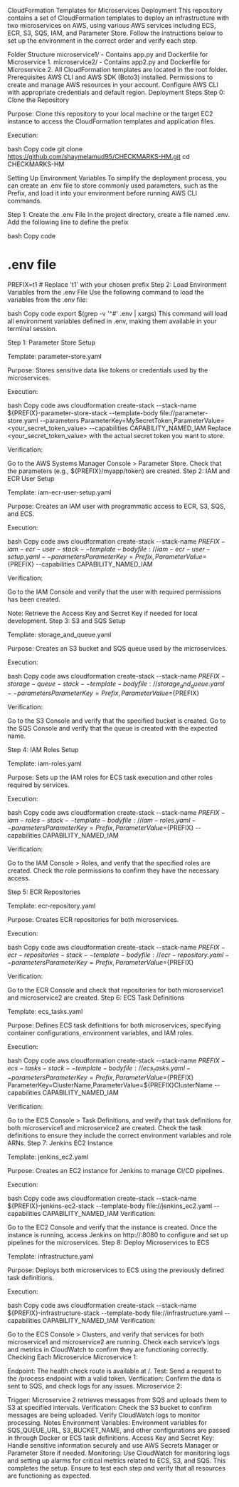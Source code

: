 CloudFormation Templates for Microservices Deployment
This repository contains a set of CloudFormation templates to deploy an infrastructure with two microservices on AWS, using various AWS services including ECS, ECR, S3, SQS, IAM, and Parameter Store. Follow the instructions below to set up the environment in the correct order and verify each step.

Folder Structure
microservice1/ - Contains app.py and Dockerfile for Microservice 1.
microservice2/ - Contains app2.py and Dockerfile for Microservice 2.
All CloudFormation templates are located in the root folder.
Prerequisites
AWS CLI and AWS SDK (Boto3) installed.
Permissions to create and manage AWS resources in your account.
Configure AWS CLI with appropriate credentials and default region.
Deployment Steps
Step 0: Clone the Repository

Purpose: Clone this repository to your local machine or the target EC2 instance to access the CloudFormation templates and application files.

Execution:

bash
Copy code
git clone https://github.com/shaymelamud95/CHECKMARKS-HM.git
cd CHECKMARKS-HM

Setting Up Environment Variables
To simplify the deployment process, you can create an .env file to store commonly used parameters, such as the Prefix, and load it into your environment before running AWS CLI commands.

Step 1: Create the .env File
In the project directory, create a file named .env.
Add the following line to define the prefix

bash
Copy code
# .env file
PREFIX=t1  # Replace 't1' with your chosen prefix
Step 2: Load Environment Variables from the .env File
Use the following command to load the variables from the .env file:

bash
Copy code
export $(grep -v '^#' .env | xargs)
This command will load all environment variables defined in .env, making them available in your terminal session.

Step 1: Parameter Store Setup

Template: parameter-store.yaml

Purpose: Stores sensitive data like tokens or credentials used by the microservices.

Execution:

bash
Copy code
aws cloudformation create-stack --stack-name ${PREFIX}-parameter-store-stack --template-body file://parameter-store.yaml --parameters ParameterKey=MySecretToken,ParameterValue=<your_secret_token_value> --capabilities CAPABILITY_NAMED_IAM
Replace <your_secret_token_value> with the actual secret token you want to store.

Verification:

Go to the AWS Systems Manager Console > Parameter Store.
Check that the parameters (e.g., ${PREFIX}/myapp/token) are created.
Step 2: IAM and ECR User Setup

Template: iam-ecr-user-setup.yaml

Purpose: Creates an IAM user with programmatic access to ECR, S3, SQS, and ECS.

Execution:

bash
Copy code
aws cloudformation create-stack --stack-name ${PREFIX}-iam-ecr-user-stack --template-body file://iam-ecr-user-setup.yaml --parameters ParameterKey=Prefix,ParameterValue=${PREFIX} --capabilities CAPABILITY_NAMED_IAM


Verification:

Go to the IAM Console and verify that the user with required permissions has been created.

Note: Retrieve the Access Key and Secret Key if needed for local development.
Step 3: S3 and SQS Setup

Template: storage_and_queue.yaml

Purpose: Creates an S3 bucket and SQS queue used by the microservices.

Execution:

bash
Copy code
aws cloudformation create-stack --stack-name ${PREFIX}-storage-queue-stack --template-body file://storage_and_queue.yaml --parameters ParameterKey=Prefix,ParameterValue=${PREFIX}

Verification:

Go to the S3 Console and verify that the specified bucket is created.
Go to the SQS Console and verify that the queue is created with the expected name.

Step 4: IAM Roles Setup

Template: iam-roles.yaml

Purpose: Sets up the IAM roles for ECS task execution and other roles required by services.

Execution:

bash
Copy code
aws cloudformation create-stack --stack-name ${PREFIX}-iam-roles-stack --template-body file://iam-roles.yaml --parameters ParameterKey=Prefix,ParameterValue=${PREFIX} --capabilities CAPABILITY_NAMED_IAM

Verification:

Go to the IAM Console > Roles, and verify that the specified roles are created.
Check the role permissions to confirm they have the necessary access.


Step 5: ECR Repositories

Template: ecr-repository.yaml

Purpose: Creates ECR repositories for both microservices.

Execution:

bash
Copy code
aws cloudformation create-stack --stack-name ${PREFIX}-ecr-repositories-stack --template-body file://ecr-repository.yaml --parameters ParameterKey=Prefix,ParameterValue=${PREFIX}

Verification:

Go to the ECR Console and check that repositories for both microservice1 and microservice2 are created.
Step 6: ECS Task Definitions

Template: ecs_tasks.yaml

Purpose: Defines ECS task definitions for both microservices, specifying container configurations, environment variables, and IAM roles.

Execution:

bash
Copy code
aws cloudformation create-stack --stack-name ${PREFIX}-ecs-tasks-stack --template-body file://ecs_tasks.yaml --parameters ParameterKey=Prefix,ParameterValue=${PREFIX} ParameterKey=ClusterName,ParameterValue=${PREFIX}ClusterName --capabilities CAPABILITY_NAMED_IAM

Verification:

Go to the ECS Console > Task Definitions, and verify that task definitions for both microservice1 and microservice2 are created.
Check the task definitions to ensure they include the correct environment variables and role ARNs.
Step 7: Jenkins EC2 Instance

Template: jenkins_ec2.yaml

Purpose: Creates an EC2 instance for Jenkins to manage CI/CD pipelines.

Execution:

bash
Copy code
aws cloudformation create-stack --stack-name ${PREFIX}-jenkins-ec2-stack --template-body file://jenkins_ec2.yaml --capabilities CAPABILITY_NAMED_IAM
Verification:

Go to the EC2 Console and verify that the instance is created.
Once the instance is running, access Jenkins on http://<instance-ip>:8080 to configure and set up pipelines for the microservices.
Step 8: Deploy Microservices to ECS

Template: infrastructure.yaml

Purpose: Deploys both microservices to ECS using the previously defined task definitions.

Execution:

bash
Copy code
aws cloudformation create-stack --stack-name ${PREFIX}-infrastructure-stack --template-body file://infrastructure.yaml --capabilities CAPABILITY_NAMED_IAM
Verification:

Go to the ECS Console > Clusters, and verify that services for both microservice1 and microservice2 are running.
Check each service’s logs and metrics in CloudWatch to confirm they are functioning correctly.
Checking Each Microservice
Microservice 1:

Endpoint: The health check route is available at /.
Test: Send a request to the /process endpoint with a valid token.
Verification: Confirm the data is sent to SQS, and check logs for any issues.
Microservice 2:

Trigger: Microservice 2 retrieves messages from SQS and uploads them to S3 at specified intervals.
Verification: Check the S3 bucket to confirm messages are being uploaded. Verify CloudWatch logs to monitor processing.
Notes
Environment Variables: Environment variables for SQS_QUEUE_URL, S3_BUCKET_NAME, and other configurations are passed in through Docker or ECS task definitions.
Access Key and Secret Key: Handle sensitive information securely and use AWS Secrets Manager or Parameter Store if needed.
Monitoring: Use CloudWatch for monitoring logs and setting up alarms for critical metrics related to ECS, S3, and SQS.
This completes the setup. Ensure to test each step and verify that all resources are functioning as expected.

